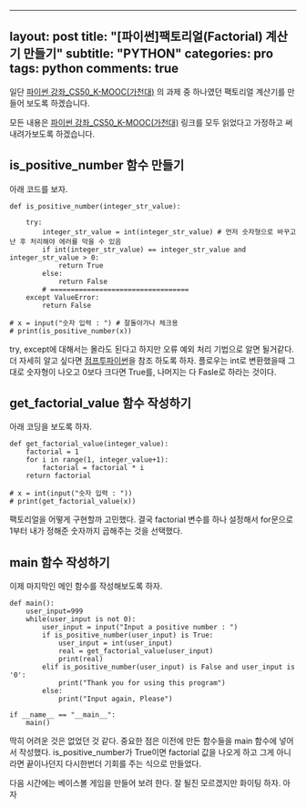 
---
layout: post
title:  "[파이썬]팩토리얼(Factorial) 계산기 만들기"
subtitle:   "PYTHON"
categories: pro
tags: python
comments: true
---
일단 [파이썬 강좌_CS50_K-MOOC(가천대)](https://github.com/TeamLab/Gachon_CS50_Python_KMOOC/blob/0c722362b2c6dbce285acaf1b9f80be15c542d41/lab_assignment/lab_6/READMD.md) 의 과제 중 하나였던 팩토리얼 계산기를 만들어 보도록 하겠습니다.

모든 내용은 [파이썬 강좌_CS50_K-MOOC(가천대)](https://github.com/TeamLab/Gachon_CS50_Python_KMOOC/blob/0c722362b2c6dbce285acaf1b9f80be15c542d41/lab_assignment/lab_6/READMD.md) 링크를 모두 읽었다고 가정하고 써내려가보도록 하겠습니다.


## is_positive_number 함수 만들기

아래 코드를 보자.
```
def is_positive_number(integer_str_value):

    try:
        integer_str_value = int(integer_str_value) # 먼저 숫자형으로 바꾸고 난 후 처리해야 에러를 막을 수 있음
        if int(integer_str_value) == integer_str_value and integer_str_value > 0:
            return True
        else:
            return False
        # ==================================
    except ValueError:
        return False

# x = input("숫자 입력 : ") # 잘돌아가나 체크용
# print(is_positive_number(x))
```
try, except에 대해서는 몰라도 된다고 하지만 오류 예외 처리 기법으로 알면 될거같다. 더 자세히 알고 싶다면 [점프투파이썬](https://wikidocs.net/30)을 참조 하도록 하자.
플로우는 int로 변환했을때 그대로 숫자형이 나오고 0보다 크다면 True를, 나머지는 다 Fasle로 하라는 것이다.


## get_factorial_value 함수 작성하기

아래 코딩을 보도록 하자.
```
def get_factorial_value(integer_value):
    factorial = 1
    for i in range(1, integer_value+1):
        factorial = factorial * i
    return factorial

# x = int(input("숫자 입력 : "))
# print(get_factorial_value(x))
```
팩토리얼을 어떻게 구현할까 고민했다. 결국 factorial 변수를 하나 설정해서 for문으로 1부터 내가 정해준 숫자까지 곱해주는 것을 선택했다.


## main 함수 작성하기

이제 마지막인 메인 함수를 작성해보도록 하자.
```
def main():
    user_input=999
    while(user_input is not 0):
        user_input = input("Input a positive number : ")
        if is_positive_number(user_input) is True:
            user_input = int(user_input)
            real = get_factorial_value(user_input)
            print(real)
        elif is_positive_number(user_input) is False and user_input is '0':
            print("Thank you for using this program")
        else:
            print("Input again, Please")

if __name__ == "__main__":
    main()
```

딱히 어려운 것은 없었던 것 같다. 중요한 점은 이전에 만든 함수들을 main 함수에 넣어서 작성했다.
is_positive_number가 True이면 factorial 값을 나오게 하고 그게 아니라면 끝이나던지 다시한번더 기회를 주는 식으로 만들었다.

다음 시간에는 베이스볼 게임을 만들어 보려 한다. 잘 될진 모르겠지만 화이팅 하자. 아자
